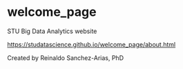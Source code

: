 # welcome_page
STU Big Data Analytics website

https://studatascience.github.io/welcome_page/about.html

Created by Reinaldo Sanchez-Arias, PhD


